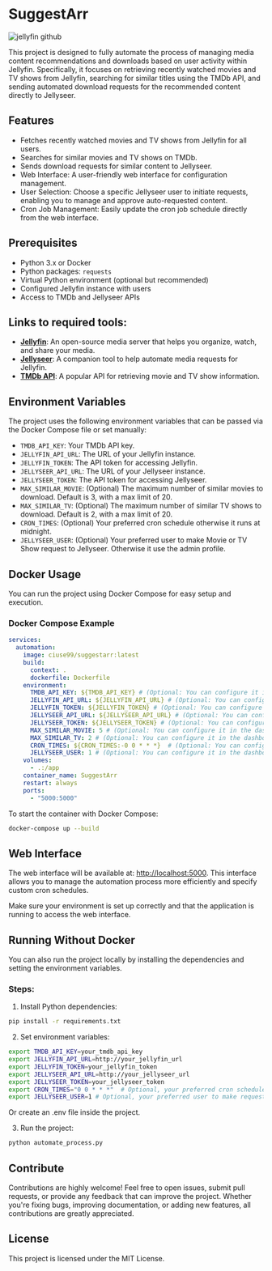 
# SuggestArr
![jellyfin github](https://github.com/user-attachments/assets/78c0616b-f7d2-49f6-9ff6-2c1f9969aae9)

This project is designed to fully automate the process of managing media content recommendations and downloads based on user activity within Jellyfin. Specifically, it focuses on retrieving recently watched movies and TV shows from Jellyfin, searching for similar titles using the TMDb API, and sending automated download requests for the recommended content directly to Jellyseer.

## Features
- Fetches recently watched movies and TV shows from Jellyfin for all users.
- Searches for similar movies and TV shows on TMDb.
- Sends download requests for similar content to Jellyseer.
- Web Interface: A user-friendly web interface for configuration management.
- User Selection: Choose a specific Jellyseer user to initiate requests, enabling you to manage and approve auto-requested content.
- Cron Job Management: Easily update the cron job schedule directly from the web interface.

## Prerequisites
- Python 3.x or Docker
- Python packages: `requests`
- Virtual Python environment (optional but recommended)
- Configured Jellyfin instance with users
- Access to TMDb and Jellyseer APIs

## Links to required tools:
- **[Jellyfin](https://jellyfin.org/)**: An open-source media server that helps you organize, watch, and share your media.
- **[Jellyseer](https://github.com/Fallenbagel/jellyseerr)**: A companion tool to help automate media requests for Jellyfin.
- **[TMDb API](https://www.themoviedb.org/documentation/api)**: A popular API for retrieving movie and TV show information.

## Environment Variables
The project uses the following environment variables that can be passed via the Docker Compose file or set manually:
- `TMDB_API_KEY`: Your TMDb API key.
- `JELLYFIN_API_URL`: The URL of your Jellyfin instance.
- `JELLYFIN_TOKEN`: The API token for accessing Jellyfin.
- `JELLYSEER_API_URL`: The URL of your Jellyseer instance.
- `JELLYSEER_TOKEN`: The API token for accessing Jellyseer.
- `MAX_SIMILAR_MOVIE`: (Optional) The maximum number of similar movies to download. Default is 3, with a max limit of 20.
- `MAX_SIMILAR_TV`: (Optional) The maximum number of similar TV shows to download. Default is 2, with a max limit of 20.
- `CRON_TIMES`: (Optional) Your preferred cron schedule otherwise it runs at midnight.
- `JELLYSEER_USER`: (Optional) Your preferred user to make Movie or TV Show request to Jellyseer. Otherwise it use the admin profile.

## Docker Usage

You can run the project using Docker Compose for easy setup and execution.

### Docker Compose Example

```yaml
services:
  automation:
    image: ciuse99/suggestarr:latest
    build:
      context: .
      dockerfile: Dockerfile
    environment:
      TMDB_API_KEY: ${TMDB_API_KEY} # (Optional: You can configure it in the dashboard)
      JELLYFIN_API_URL: ${JELLYFIN_API_URL} # (Optional: You can configure it in the dashboard)
      JELLYFIN_TOKEN: ${JELLYFIN_TOKEN} # (Optional: You can configure it in the dashboard)
      JELLYSEER_API_URL: ${JELLYSEER_API_URL} # (Optional: You can configure it in the dashboard)
      JELLYSEER_TOKEN: ${JELLYSEER_TOKEN} # (Optional: You can configure it in the dashboard)
      MAX_SIMILAR_MOVIE: 5 # (Optional: You can configure it in the dashboard. Default: 2, Max: 20)
      MAX_SIMILAR_TV: 2 # (Optional: You can configure it in the dashboard. Default: 2, Max: 20)
      CRON_TIMES: ${CRON_TIMES:-0 0 * * *}  # (Optional: You can configure it in the dashboard. Default run at midnight.)
      JELLYSEER_USER: 1 # (Optional: You can configure it in the dashboard. Otherwise it use the admin profile.)
    volumes:
      - .:/app
    container_name: SuggestArr
    restart: always
    ports:
      - "5000:5000"
```
To start the container with Docker Compose:

```bash
docker-compose up --build
```

## Web Interface

The web interface will be available at: [http://localhost:5000](http://localhost:5000). This interface allows you to manage the automation process more efficiently and specify custom cron schedules.

Make sure your environment is set up correctly and that the application is running to access the web interface.

## Running Without Docker
You can also run the project locally by installing the dependencies and setting the environment variables.

### Steps:
1. Install Python dependencies:

```bash
pip install -r requirements.txt
```

2. Set environment variables:

```bash
export TMDB_API_KEY=your_tmdb_api_key
export JELLYFIN_API_URL=http://your_jellyfin_url
export JELLYFIN_TOKEN=your_jellyfin_token
export JELLYSEER_API_URL=http://your_jellyseer_url
export JELLYSEER_TOKEN=your_jellyseer_token
export CRON_TIMES="0 0 * * *"  # Optional, your preferred cron schedule
export JELLYSEER_USER=1 # Optional, your preferred user to make request to Jellyseer
```

Or create an .env file inside the project.

3. Run the project:

```bash
python automate_process.py
```

## Contribute
Contributions are highly welcome! Feel free to open issues, submit pull requests, or provide any feedback that can improve the project. Whether you're fixing bugs, improving documentation, or adding new features, all contributions are greatly appreciated.

## License
This project is licensed under the MIT License.

